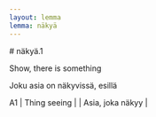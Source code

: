 ```yaml
---
layout: lemma
lemma: näkyä
---
```


<div class="sense">
# <span class="sensename">näkyä.1</span>

<span class="description">Show, there is something</span>



<span class="description">Joku asia on näkyvissä, esillä</span>

A1 | Thing seeing |   | Asia, joka näkyy |  

</div>

